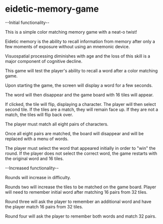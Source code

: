 # eidetic-memory-game
--Initial functionality--

This is a simple color matching memory game with a neat-o twist!

Eidetic memory is the ability to recall information from memory after only a few moments of exposure without using an mnemonic device.

Visuospatial processing diminishes with age and the loss of this skill is a major component of cognitive decline.

This game will test the player's ability to recall a word after a color matching game.

Upon starting the game, the screen will display a word for a few seconds.

The word will then disappear and the game board with 16 tiles will appear.

If clicked, the tile will flip, displaying a character. The player will then select  second tile. If the tiles are a match, they will remain face up. If they are not a match, the tiles will flip back over.

The player must match all eight pairs of characters.

Once all eight pairs are matched, the board will disappear and will be replaced with a menu of words.

The player must select the word that appeared initially in order to "win" the round. If the player does not select the correct word, the game restarts with the original word and 16 tiles.


--Increased functionality--

Rounds will increase in difficulty.

Rounds two will increase the tiles to be matched on the game board. Player will need to remember initial word after matching 16 pairs from 32 tiles.

Round three will ask the player to remember an additional word and have the player match 16 pairs from 32 tiles.

Round four will ask the player to remember both words and match 32 pairs.
